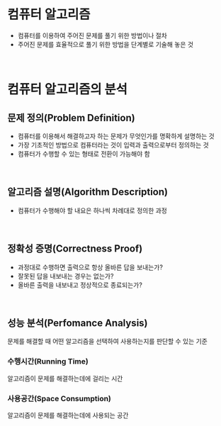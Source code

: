 # 컴퓨터 알고리즘
- 컴퓨터를 이용하여 주어진 문제를 풀기 위한 방법이나 절차
- 주어진 문제를 효율적으로 풀기 위한 방법을 단계별로 기술해 놓은 것
<br>

# 컴퓨터 알고리즘의 분석
## 문제 정의(Problem Definition)
- 컴퓨터를 이용해서 해결하고자 하는 문제가 무엇인가를 명확하게 설명하는 것
- 가장 기초적인 방법으로 컴퓨터라는 것이 입력과 출력으로부터 정의하는 것
- 컴퓨터가 수행할 수 있는 형태로 전환이 가능해야 함
<br>

## 알고리즘 설명(Algorithm Description)
- 컴퓨터가 수행해야 할 내요은 하나씩 차례대로 정의한 과정
<br>

## 정확성 증명(Correctness Proof)
- 과정대로 수행하면 출력으로 항상 올바른 답을 보내는가?
- 잘못된 답을 내보내는 경우는 없는가?
- 올바른 출력을 내보내고 정상적으로 종료되는가?
<br>

## 성능 분석(Perfomance Analysis)
문제를 해결할 때 어떤 알고리즘을 선택하여 사용하는지를 판단할 수 있는 기준

### 수행시간(Running Time)
알고리즘이 문제를 해결하는데에 걸리는 시간

### 사용공간(Space Consumption)
알고리즘이 문제를 해결하는데에 사용되는 공간
